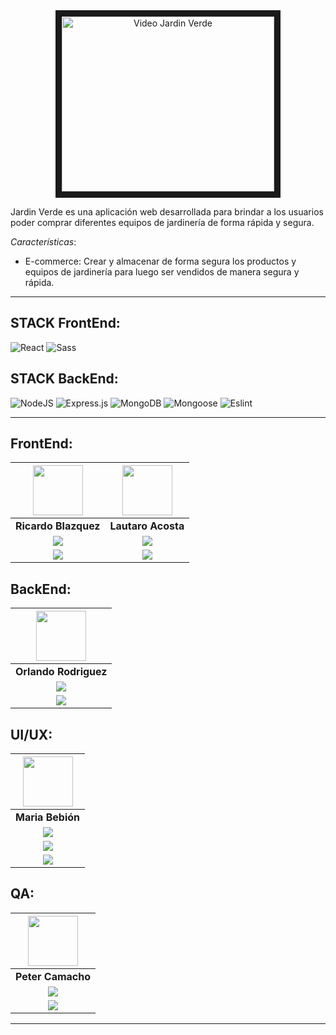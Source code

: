 <div align="center">
  <a href="https://www.youtube.com/watch?v=0cwjsJU4vAI">
    <img src="https://i.postimg.cc/64hSCrS9/IMGJARDIN.png" alt="Video Jardin Verde" width="340" height="280" border="10" />
  </a>
</div>

Jardin Verde es una aplicación web desarrollada para brindar a los usuarios poder comprar diferentes equipos de jardinería de forma rápida y segura.

*Características*:

- E-commerce:
 Crear y almacenar de forma segura los productos y equipos de jardinería para luego ser vendidos de manera segura y rápida.

<hr/>

## STACK FrontEnd:

![React](https://img.shields.io/badge/React-149eca?style=for-the-badge&logo=react&logoColor=fff) ![Sass](https://img.shields.io/badge/Sass-CC6699?style=for-the-badge&logo=sass&logoColor=white)

## STACK BackEnd:

![NodeJS](https://img.shields.io/badge/Node.js-6DA55F?style=for-the-badge&logo=Node.js&logoColor=white) ![Express.js](https://img.shields.io/badge/Express.js-%23404d59.svg?style=for-the-badge&logo=Express&logoColor=%2361DAFB) ![MongoDB](https://img.shields.io/badge/MongoDB-%234ea94b.svg?style=for-the-badge&logo=MongoDB&logoColor=white) ![Mongoose](https://img.shields.io/badge/Mongoose-%2320232a.svg?style=for-the-badge&logo=Mongoose&logoColor=%%2361DAFB) ![Eslint](https://img.shields.io/badge/EsLint-4B32C3?style=for-the-badge&logo=Eslint&logoColor=fff)

<hr/>

## FrontEnd: 

| <img src="https://ca.slack-edge.com/T02KS88FB0E-U0661ESLPGU-ea230c6ebb3e-512" width=80 /> | <img src="https://i.postimg.cc/fb2KdMDK/Whats-App-Image-2023-12-22-at-7-30-00-PM.jpg" width=80 /> | 
|:-:|:-:|
| **Ricardo Blazquez** | **Lautaro Acosta** | <!---Github-->
| <a href="https://github.com/RRicardoBlazquez"><img src="https://img.shields.io/badge/github-%23121011.svg?&style=for-the-badge&logo=github&logoColor=white"/></a> | <a href="https://github.com/Lauto22"><img src="https://img.shields.io/badge/github-%23121011.svg?&style=for-the-badge&logo=github&logoColor=white"/></a> |<!---LinkedIn-->
| <a href="https://www.linkedin.com/in/ricardo-blazquez-desarrollorwebfullstack/"><img src="https://img.shields.io/badge/linkedin%20-%230077B5.svg?&style=for-the-badge&logo=linkedin&logoColor=white"/> | <a href="https://www.linkedin.com/in/lautaronacosta/"><img src="https://img.shields.io/badge/linkedin%20-%230077B5.svg?&style=for-the-badge&logo=linkedin&logoColor=white"/></a> |

## BackEnd:

| <img src="https://avatars.githubusercontent.com/u/22499448?v=4" width=80/> |
|:-:|
| **Orlando Rodriguez** |
| <a href="https://github.com/orlandogvk"><img src="https://img.shields.io/badge/github-%23121011.svg?&style=for-the-badge&logo=github&logoColor=white"/></a> |
| <a href="https://www.linkedin.com/in/orlandogavik/"><img src="https://img.shields.io/badge/linkedin%20-%230077B5.svg?&style=for-the-badge&logo=linkedin&logoColor=white"/> |

## UI/UX:
| <img src="https://ca.slack-edge.com/T02KS88FB0E-U05MJG5QCHL-6ca9ca31d47a-512" width=80 /> 
|:-:|
| **Maria Bebión** |
| <a href="https://github.com/MariaABebion"><img src="https://img.shields.io/badge/github-%23121011.svg?&style=for-the-badge&logo=github&logoColor=white"/></a> |
| <a href="https://www.linkedin.com/in/maria-bebion-85a6038a/"><img src="https://img.shields.io/badge/linkedin%20-%230077B5.svg?&style=for-the-badge&logo=linkedin&logoColor=white"/> |
| <a href="https://www.figma.com/file/GLVnUm73GBxUHTngxMQhpd/ProyectoNoCountry?type=design&node-id=1-3&mode=design&t=2kNHf7BCnFkJgxn9-0"><img src="https://www.pixartprinting.it/blog/wp-content/uploads/2022/12/figma_logo.png"/> |

## QA:
| <img src="https://ca.slack-edge.com/T02KS88FB0E-U063PNZDCQ4-5e34f4584cb7-512" width=80 /> 
|:-:|
| **Peter Camacho** |
| <a href="https://github.com/Petercafe"><img src="https://img.shields.io/badge/github-%23121011.svg?&style=for-the-badge&logo=github&logoColor=white"/></a> |
| <a href="https://www.figma.com/file/GLVnUm73GBxUHTngxMQhpd/ProyectoNoCountry?type=design&node-id=1-3&mode=design&t=A60ZLpdVSbEa1oFb-0"><img src="https://www.pixartprinting.it/blog/wp-content/uploads/2022/12/figma_logo.png"> |

 <hr/>
